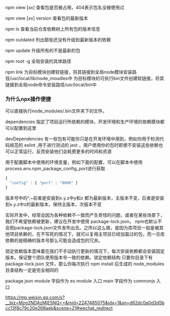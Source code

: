 npm view [xx] 查看包是否被占用，404表示包名没被使用过

npm view [xx] version 查看包的最新版本

npm ls 查看当前仓库依赖树上所有包的版本信息

npm outdated 列出那些还没有升级到最新版本的依赖

npm update 升级所有的不是最新的包

npm root -g 全局安装的具体路径

npm link
为目标模块创建软链接，将其链接到全局node模块安装路径/usr/local/lib/node_moudles中
为目标模块的可执行bin文件创建软链接，将其链接到全局node命令安装路径/usr/local/bin中

### 为什么npx操作便捷
可以直接执行node_modules/.bin文件夹下的文件。

dependencies 指定了项目运行所依赖的模块，开发环境和生产环境的依赖模块都可以配置到这里

devDependencies
有一些包有可能你只是在开发环境中用到，例如你用于检测代码规范的 eslint ,用于进行测试的 jest ，用户使用你的包时即使不安装这些依赖也可以正常运行，反而安装他们会耗费更多的时间和资源


用于配置脚本中使用的环境变量，例如下面的配置，可以在脚本中使用process.env.npm_package_config_port进行获取
```js
{
  "config" : { "port" : "8080" }
}
```

版本号中的^,~前者是安装到x.y.z中y和z 都为最新版本，主版本不变，后者是安装到x.y.z中z的最新版本，保持主版本，次版本不变

实际开发中，经常会因为各种依赖不一致而产生奇怪的问题，或者在某些场景下，我们不希望依赖被更新，建议在开发中使用 package-lock.json。
npm也默认不会把package-lock.json文件发布出去。之所以这么做，是因为库项目一般是被其他项目依赖的，在不写死的情况下，就可以复用主项目已经加载过的包，而一旦库依赖的是精确的版本号那么可能会造成包的冗余。

锁定依赖版本意味着在我们不手动执行更新的情况下，每次安装依赖都会安装固定版本。保证整个团队使用版本号一致的依赖。锁定依赖结构
只要你目录下有 package-lock.json 文件，那么你每次执行 npm install 后生成的 node_modules 目录结构一定是完全相同的

package.json
module 字段作为 es module 入口
main 字段作为 commonjs 入口

https://mp.weixin.qq.com/s?__biz=Mzg2NDAzMjE5NQ==&mid=2247485075&idx=1&sn=d62dc0a0d3d5bcc13f8c79c20e268aeb&scene=21#wechat_redirect